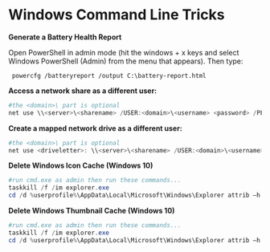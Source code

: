 

# Windows Command Line Tricks

**Generate a Battery Health Report**

Open PowerShell in admin mode (hit the windows + x keys and select Windows PowerShell (Admin) from the menu that appears). Then type:

```
 powercfg /batteryreport /output C:\battery-report.html
```

**Access a network share as a different user:**

```powershell
#the <domain>\ part is optional
net use \\<server>\<sharename> /USER:<domain>\<username> <password> /PERSISTENT:YES
```

**Create a mapped network drive as a different user:**

```powershell
#the <domain>\ part is optional
net use <driveletter>: \\<server>\<sharename> /USER:<domain>\<username> <password> /PERSISTENT:YES
```

**Delete Windows Icon Cache (Windows 10)**

```powershell
#run cmd.exe as admin then run these commands...
taskkill /f /im explorer.exe
cd /d %userprofile%\AppData\Local\Microsoft\Windows\Explorer attrib –h iconcache_*.db del iconcache_*.db start explorer
```

**Delete Windows Thumbnail Cache (Windows 10)**

```powershell
#run cmd.exe as admin then run these commands...
taskkill /f /im explorer.exe
cd /d %userprofile%\AppData\Local\Microsoft\Windows\Explorer attrib –h thumbcache_*.db del thumbcache_*.db start explorer
```



